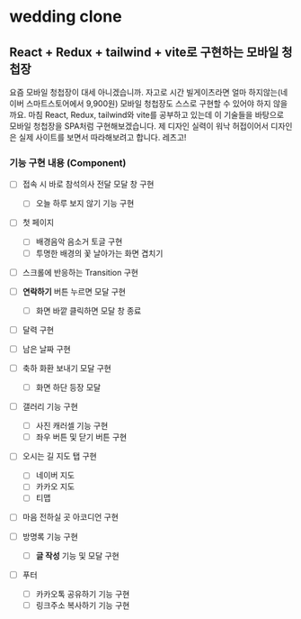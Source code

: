 # wedding clone

## React + Redux + tailwind + vite로 구현하는 모바일 청첩장

요즘 모바일 청첩장이 대세 아니겠습니까. 자고로 시간 빌게이츠라면 얼마 하지않는(네이버 스마트스토어에서 9,900원) 모바일 청첩장도 스스로 구현할 수 있어야 하지 않을까요. 마침 React, Redux, tailwind와 vite를 공부하고 있는데 이 기술들을 바탕으로 모바일 청첩장을 SPA처럼 구현해보겠습니다. 제 디자인 실력이 워낙 허접이어서 디자인은 실제 사이트를 보면서 따라해보려고 합니다. 레츠고!

### 기능 구현 내용 (Component)

- [ ] 접속 시 바로 참석의사 전달 모달 창 구현
  - [ ] 오늘 하루 보지 않기 기능 구현
- [ ] 첫 페이지

  - [ ] 배경음악 음소거 토글 구현
  - [ ] 투명한 배경의 꽃 날아가는 화면 겹치기

- [ ] 스크롤에 반응하는 Transition 구현
- [ ] <b>연락하기</b> 버튼 누르면 모달 구현
  - [ ] 화면 바깥 클릭하면 모달 창 종료
- [ ] 달력 구현
- [ ] 남은 날짜 구현
- [ ] 축하 화환 보내기 모달 구현

  - [ ] 화면 하단 등장 모달

- [ ] 갤러리 기능 구현
  - [ ] 사진 캐러셀 기능 구현
  - [ ] 좌우 버튼 및 닫기 버튼 구현
- [ ] 오시는 길 지도 탭 구현
  - [ ] 네이버 지도
  - [ ] 카카오 지도
  - [ ] 티맵
- [ ] 마음 전하실 곳 아코디언 구현
- [ ] 방명록 기능 구현
  - [ ] <b>글 작성</b> 기능 및 모달 구현
- [ ] 푸터
  - [ ] 카카오톡 공유하기 기능 구현
  - [ ] 링크주소 복사하기 기능 구현
